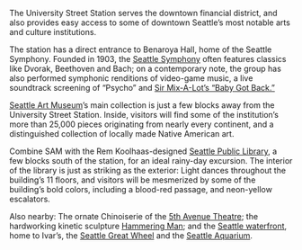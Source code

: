 The University Street Station serves the downtown financial district, and also provides easy access to some of downtown Seattle’s most notable arts and culture institutions.
 
The station has a direct entrance to Benaroya Hall, home of the Seattle Symphony. Founded in 1903, the [Seattle Symphony](http://www.seattlesymphony.org/) often features classics like Dvorak, Beethoven and Bach; on a contemporary note, the group has also performed symphonic renditions of video-game music, a live soundtrack screening of “Psycho” and [Sir Mix-A-Lot’s “Baby Got Back.”](http://www.seattletimes.com/entertainment/sir-mix-a-lot-had-a-lot-of-fun-with-seattle-symphony/)
 
[Seattle Art Museum](http://www.seattleartmuseum.org/)’s main collection is just a few blocks away from the University Street Station. Inside, visitors will find some of the institution’s more than 25,000 pieces originating from nearly every continent, and a distinguished collection of locally made Native American art.
 
Combine SAM with the Rem Koolhaas-designed [Seattle Public Library](http://old.seattletimes.com/pacificnw/2004/0425/cover.html), a few blocks south of the station, for an ideal rainy-day excursion. The interior of the library is just as striking as the exterior: Light dances throughout the building’s 11 floors, and visitors will be mesmerized by some of the building’s bold colors, including a blood-red passage, and neon-yellow escalators.
 
Also nearby: The ornate Chinoiserie of the [5th Avenue Theatre](https://www.5thavenue.org/); the hardworking kinetic sculpture [Hammering Man](http://samblog.seattleartmuseum.org/2015/09/the-hammering-man-is-the-worker-in-all-of-us/); and the [Seattle waterfront](http://waterfrontseattle.org/), home to Ivar’s, the [Seattle Great Wheel](https://seattlegreatwheel.com/) and the [Seattle Aquarium](http://www.seattleaquarium.org/).
